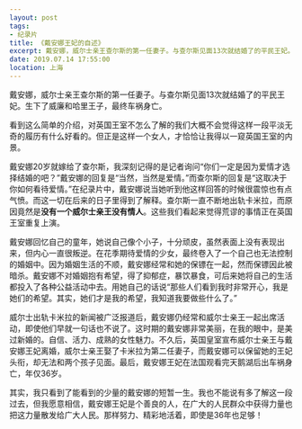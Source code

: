 ```yaml
---
layout: post
tags: 
- 纪录片
title: 《戴安娜王妃的自述》
excerpt: 戴安娜，威尔士亲王查尔斯的第一任妻子。与查尔斯见面13次就结婚了的平民王妃。生下了威廉和哈里王子，最终车祸身亡。
date: 2019.07.14 17:55:00
location: 上海
---
```


戴安娜，威尔士亲王查尔斯的第一任妻子。与查尔斯见面13次就结婚了的平民王妃。生下了威廉和哈里王子，最终车祸身亡。


看到这么简单的介绍，对英国王室不怎么了解的我们大概不会觉得这样一段平淡无奇的履历有什么好看的。但正是这样一个女人，才恰恰让我得以一窥英国王室的内景。


戴安娜20岁就嫁给了查尔斯，我深刻记得的是记者询问“你们一定是因为爱情才选择结婚的吧？”戴安娜的回复是“当然，当然是爱情。”而查尔斯的回复是“这取决于你如何看待爱情。”在纪录片中，戴安娜说当她听到他这样回答的时候很震惊也有点气愤。而这一切在后来的日子里得到了解释。查尔斯一直不断地出轨卡米拉，而原因竟然是**没有一个威尔士亲王没有情人**。这些我们看起来觉得荒谬的事情正在英国王室重复上演。

戴安娜回忆自己的童年，她说自己像个小子，十分顽皮，虽然表面上没有表现出来，但内心一直很叛逆。在花季期待爱情的少女，最终卷入了一个自己也无法控制的婚姻中。因为婚姻生活的不顺，戴安娜经常和她的保镖在一起，然而保镖因此被暗杀。戴安娜不对婚姻抱有希望，得了抑郁症，暴饮暴食，可后来她将自己的生活都投入了各种公益活动中去。用她自己的话说“那些人们看到我时非常开心，我是她们的希望。其实，她们才是我的希望，我知道我要做些什么了。”

威尔士出轨卡米拉的新闻被广泛报道后，戴安娜仍经常和威尔士亲王一起出席活动，即使他们早就一句话也不说了。这时期的戴安娜非常美丽，在我的眼中，是美过新婚的。自信、活力、成熟的女性魅力。不久后，英国皇室宣布威尔士亲王与戴安娜王妃离婚，威尔士亲王娶了卡米拉为第二任妻子，而戴安娜可以保留她的王妃头衔，却无法和两个孩子见面。最后，戴安娜王妃在法国观看完天鹅湖后出车祸身亡，年仅36岁。

其实，我只看到了能看到的少量的戴安娜的短暂一生。我也不能说有多了解这一段过去，但我愿意相信，戴安娜王妃是个善良的人，在广大的人民群众中获得力量也把这力量散发给广大人民。那样努力、精彩地活着，即使是36年也足够！